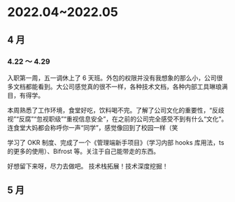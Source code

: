# 2022.04~2022.05

## 4 月

### 4.22 ～ 4.29

入职第一周，五一调休上了 6 天班。外包的权限并没有我想象的那么小，公司很多文档都能看到。大公司感觉真的很不一样，各种技术文档，各种内部工具琳琅满目，有得学。

本周熟悉了工作环境，食堂好吃，饮料喝不完。了解了公司文化的重要性，“反歧视”“反腐”“忽视职级”“重视信息安全”，在之前的公司完全感受不到有什么“文化”。连食堂大妈都会称呼你一声“同学”，感觉像回到了校园一样（笑

学习了 OKR 制度、完成了一个《管理端新手项目》（学习内部 hooks 库用法，ts 的更多的使用）、Bifrost 等。关注于自己能带走的东西。

好想留下来呀，尽力去做吧。
技术栈拓展！技术深度挖掘！

## 5 月
